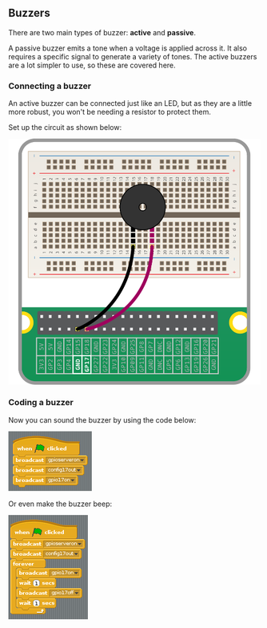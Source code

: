 ## Buzzers

There are two main types of buzzer: **active** and **passive**.

A passive buzzer emits a tone when a voltage is applied across it. It also requires a specific signal to generate a variety of tones. The active buzzers are a lot simpler to use, so these are covered here.

### Connecting a buzzer

An active buzzer can be connected just like an LED, but as they are a little more robust, you won't be needing a resistor to protect them.

Set up the circuit as shown below:

![buzzer](images/buzzer-circuit.png)

### Coding a buzzer

Now you can sound the buzzer by using the code below:

![buzzer on](images/buzzer_on.png)

Or even make the buzzer beep:

![buzzer bleep](images/buzzer_bleep.png)
